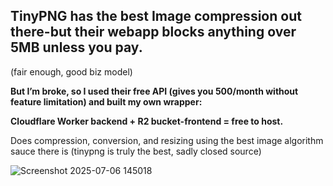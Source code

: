 ## TinyPNG has the best Image compression out there-but their webapp blocks anything over 5MB unless you pay.
(fair enough, good biz model)

**But I’m broke, so I used their free API (gives you 500/month without feature limitation) and built my own wrapper:**

**Cloudflare Worker backend + R2 bucket-frontend = free to host.**

Does compression, conversion, and resizing using the best image algorithm sauce there is
(tinypng is truly the best, sadly closed source)


![Screenshot 2025-07-06 145018](https://github.com/user-attachments/assets/8603308c-29c7-453c-b297-2169a6dffece)
